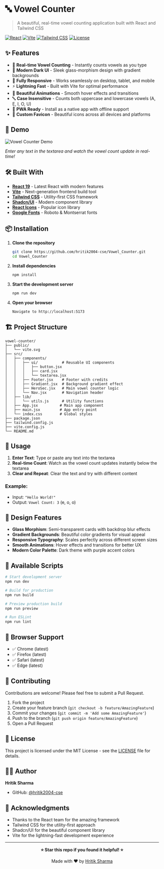 # 🔤 Vowel Counter

> A beautiful, real-time vowel counting application built with React and Tailwind CSS

[![React](https://img.shields.io/badge/React-19.1.1-blue.svg)](https://reactjs.org/)
[![Vite](https://img.shields.io/badge/Vite-7.1.7-646CFF.svg)](https://vitejs.dev/)
[![Tailwind CSS](https://img.shields.io/badge/Tailwind_CSS-3.4.17-38B2AC.svg)](https://tailwindcss.com/)
[![License](https://img.shields.io/badge/License-MIT-green.svg)](LICENSE)

## ✨ Features

- 🎯 **Real-time Vowel Counting** - Instantly counts vowels as you type
- 🌙 **Modern Dark UI** - Sleek glass-morphism design with gradient backgrounds
- 📱 **Fully Responsive** - Works seamlessly on desktop, tablet, and mobile
- ⚡ **Lightning Fast** - Built with Vite for optimal performance
- 🎨 **Beautiful Animations** - Smooth hover effects and transitions
- 🔤 **Case Insensitive** - Counts both uppercase and lowercase vowels (A, E, I, O, U)
- 📲 **PWA Ready** - Install as a native app with offline support
- 🎪 **Custom Favicon** - Beautiful icons across all devices and platforms

## 🚀 Demo

![Vowel Counter Demo](https://via.placeholder.com/800x400/1a1a1a/ffffff?text=Vowel+Counter+Demo)

*Enter any text in the textarea and watch the vowel count update in real-time!*

## 🛠️ Built With

- **[React 19](https://reactjs.org/)** - Latest React with modern features
- **[Vite](https://vitejs.dev/)** - Next-generation frontend build tool
- **[Tailwind CSS](https://tailwindcss.com/)** - Utility-first CSS framework
- **[Shadcn/UI](https://ui.shadcn.com/)** - Modern component library
- **[React Icons](https://react-icons.github.io/react-icons/)** - Popular icon library
- **[Google Fonts](https://fonts.google.com/)** - Roboto & Montserrat fonts

## 📦 Installation

1. **Clone the repository**
   ```bash
   git clone https://github.com/hritik2004-cse/Vowel_Counter.git
   cd Vowel_Counter
   ```

2. **Install dependencies**
   ```bash
   npm install
   ```

3. **Start the development server**
   ```bash
   npm run dev
   ```

4. **Open your browser**
   ```
   Navigate to http://localhost:5173
   ```

## 🏗️ Project Structure

```
vowel-counter/
├── public/
│   └── vite.svg
├── src/
│   ├── components/
│   │   ├── ui/           # Reusable UI components
│   │   │   ├── button.jsx
│   │   │   ├── card.jsx
│   │   │   └── textarea.jsx
│   │   ├── Footer.jsx    # Footer with credits
│   │   ├── Gradient.jsx  # Background gradient effect
│   │   ├── HeroSec.jsx   # Main vowel counter logic
│   │   └── Nav.jsx       # Navigation header
│   ├── lib/
│   │   └── utils.js      # Utility functions
│   ├── App.jsx          # Main app component
│   ├── main.jsx         # App entry point
│   └── index.css        # Global styles
├── package.json
├── tailwind.config.js
├── vite.config.js
└── README.md
```

## 🎯 Usage

1. **Enter Text**: Type or paste any text into the textarea
2. **Real-time Count**: Watch as the vowel count updates instantly below the textarea
3. **Clear and Repeat**: Clear the text and try with different content

### Example:
- Input: `"Hello World!"`
- Output: `Vowel Count: 3` (e, o, o)

## 🎨 Design Features

- **Glass Morphism**: Semi-transparent cards with backdrop blur effects
- **Gradient Backgrounds**: Beautiful color gradients for visual appeal
- **Responsive Typography**: Scales perfectly across different screen sizes
- **Smooth Animations**: Hover effects and transitions for better UX
- **Modern Color Palette**: Dark theme with purple accent colors

## 🔧 Available Scripts

```bash
# Start development server
npm run dev

# Build for production
npm run build

# Preview production build
npm run preview

# Run ESLint
npm run lint
```

## 📱 Browser Support

- ✅ Chrome (latest)
- ✅ Firefox (latest)
- ✅ Safari (latest)
- ✅ Edge (latest)

## 🤝 Contributing

Contributions are welcome! Please feel free to submit a Pull Request.

1. Fork the project
2. Create your feature branch (`git checkout -b feature/AmazingFeature`)
3. Commit your changes (`git commit -m 'Add some AmazingFeature'`)
4. Push to the branch (`git push origin feature/AmazingFeature`)
5. Open a Pull Request

## 📄 License

This project is licensed under the MIT License - see the [LICENSE](LICENSE) file for details.

## 👨‍💻 Author

**Hritik Sharma**
- GitHub: [@hritik2004-cse](https://github.com/hritik2004-cse)

## 🙏 Acknowledgments

- Thanks to the React team for the amazing framework
- Tailwind CSS for the utility-first approach
- Shadcn/UI for the beautiful component library
- Vite for the lightning-fast development experience

---

<div align="center">

**⭐ Star this repo if you found it helpful! ⭐**

Made with ❤️ by [Hritik Sharma](https://github.com/hritik2004-cse)

</div>